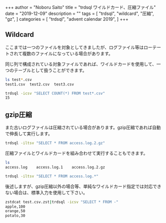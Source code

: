 +++
author = "Noboru Saito"
title = "trdsql ワイルドカード、圧縮ファイル"
date = "2019-12-09"
description = ""
tags = [
    "trdsql",
    "wildcard",
    "圧縮",
    "gz",
]
categories = [
    "trdsql",
    "advent calendar 2019",
]
+++

## Wildcard

ここまでは一つのファイルを対象としてきましたが、ログファイル等はローテートされて複数のファイルになっている場合があります。

同じ列で構成されている対象ファイルであれば、ワイルドカードを使用して、一つのテーブルとして扱うことができます。

```sh
ls test*.csv
test1.csv  test2.csv  test3.csv
```

```sh
trdsql -icsv "SELECT COUNT(*) FROM test*.csv"
15
```

## gzip圧縮

また古いログファイルは圧縮されている場合があります。gzip圧縮であれば自動で伸長して実行します。

```sh
trdsql -iltsv "SELECT * FROM access.log.2.gz"
```

圧縮ファイルとワイルドカードを組み合わせて実行することもできます。

```sh
ls
access.log    access.log.1    access.log.2.gz
```

```sh
trdsql -iltsv "SELECT * FROM access.log.*"
```

後述しますが、gzip圧縮以外の場合等、単純なワイルドカード指定では対応できない場合は、標準入力を使用して下さい。

```sh
zstdcat test.csv.zst|trdsql -icsv "SELECT * FROM -"
apple,100
orange,50
potato,30
```
